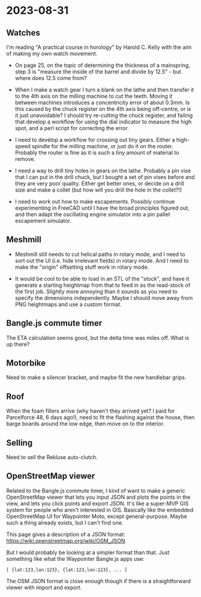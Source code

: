 # 2023-08-31

## Watches

I'm reading "A practical course in horology" by Harold C. Kelly with the aim
of making my own watch movement.

* On page 25, on the topic of determining the thickness of a mainspring,
step 3 is "measure the inside of the barrel and divide by 12.5" - but
where does 12.5 come from?

* When I make a watch gear I turn a blank on the lathe and then transfer it to
the 4th axis on the milling machine to cut the teeth. Moving it between machines
introduces a concentricity error of about 0.3mm. Is this caused by the chuck register on the 4th
axis being off-centre, or is it just unavoidable? I should try re-cutting the
chuck register, and failing that develop a workflow for using the dial indicator
to measure the high spot, and a perl script for correcting the error.

* I need to develop a workflow for crossing out tiny gears. Either a high-speed spindle
for the milling machine, or just do it on the router. Probably the router is fine as it
is such a tiny amount of material to remove.

* I need a way to drill tiny holes in gears on the lathe. Probably a pin vise that I can
put in the drill chuck, but I bought a set of pin vises before and they are very poor
quality. Either get better ones, or decide on a drill size and make a collet (but how
will you drill the hole in the collet?!)

* I need to work out how to make escapements. Possibly continue experimenting in FreeCAD
until I have the broad principles figured out, and then adapt the oscillating engine
simulator into a pin pallet escapement simulator.

## Meshmill

* Meshmill still needs to cut helical paths in rotary mode, and I need to sort out
the UI (i.e. hide irrelevant fields) in rotary mode. And I need to make the "origin"
offsetting stuff work in rotary mode.

* It would be cool to be able to load in an STL of the "stock", and have it generate a
starting heightmap from that to feed in as the read-stock of the first job. Slightly
more annoying than it sounds as you need to specify the dimensions independently. Maybe
I should move away from PNG heightmaps and use a custom format.

## Bangle.js commute timer

The ETA calculation seems good, but the delta time was miles off. What is up there?

## Motorbike

Need to make a silencer bracket, and maybe fit the new handlebar grips.

## Roof

When the foam fillers arrive (why haven't they arrived yet? I paid for Parcelforce 48, 6 days ago!),
need to fit the flashing against the house, then barge boards around the low edge, then move on
to the interior.

## Selling

Need to sell the Rekluse auto-clutch.

## OpenStreetMap viewer

Related to the Bangle.js commute timer, I kind of want to make a generic OpenStreetMap viewer
that lets you input JSON and plots the points in the view, and lets you click points and export
JSON. It's like a super-MVP GIS system for people who aren't interested in GIS. Basically like
the embedded OpenStreetMap UI for Waypointer Moto, except general-purpose.
Maybe such a thing already exists, but I can't find one.

This page gives a description of a JSON format: https://wiki.openstreetmap.org/wiki/OSM_JSON

But I would probably be looking at a simpler format than that. Just something like what
the Waypointer Bangle.js apps use:

    [ {lat:123,lon:123}, {lat:123,lon:123}, ... ]

The OSM JSON format is close enough though if there is a straightforward viewer with import and export.
